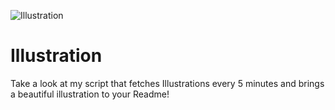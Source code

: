 ![Illustration](https://i.redd.it/asvqjh79fvqb1.jpg?width=100&height=100)

# Illustration
Take a look at my script that fetches Illustrations every 5 minutes and brings a beautiful illustration to your Readme!